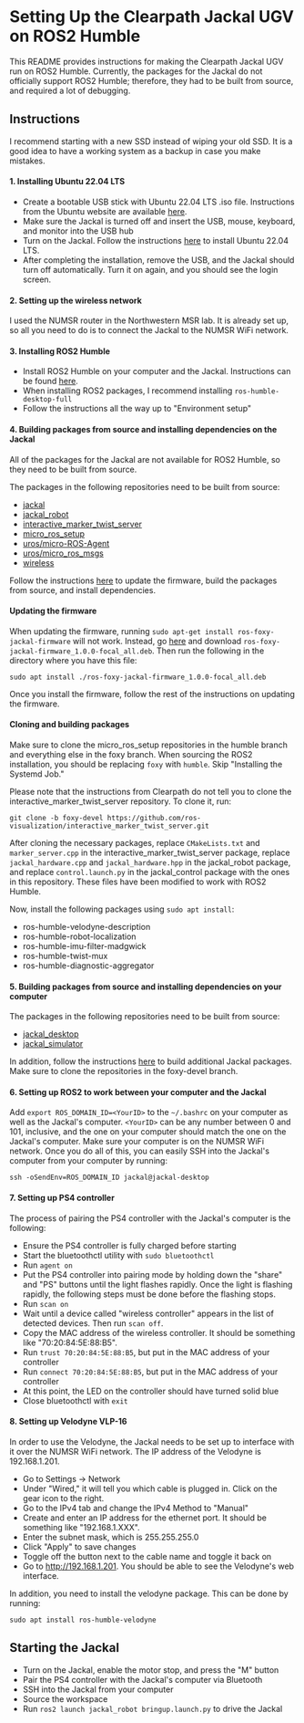 # Setting Up the Clearpath Jackal UGV on ROS2 Humble
This README provides instructions for making the Clearpath Jackal UGV run on ROS2 Humble. Currently, the packages for the Jackal do not officially support ROS2 Humble; therefore, they had to be built from source, and required a lot of debugging.
## Instructions
I recommend starting with a new SSD instead of wiping your old SSD. It is a good idea to have a working system as a backup in case you make mistakes.
#### 1. Installing Ubuntu 22.04 LTS
* Create a bootable USB stick with Ubuntu 22.04 LTS .iso file. Instructions from the Ubuntu website are available [here](https://ubuntu.com/tutorials/create-a-usb-stick-on-ubuntu#1-overview).
* Make sure the Jackal is turned off and insert the USB, mouse, keyboard, and monitor into the USB hub
* Turn on the Jackal. Follow the instructions [here](https://ubuntu.com/tutorials/install-ubuntu-desktop#4-boot-from-usb-flash-drive) to install Ubuntu 22.04 LTS.
* After completing the installation, remove the USB, and the Jackal should turn off automatically. Turn it on again, and you should see the login screen.

#### 2. Setting up the wireless network
I used the NUMSR router in the Northwestern MSR lab. It is already set up, so all you need to do is to connect the Jackal to the NUMSR WiFi network.
#### 3. Installing ROS2 Humble
* Install ROS2 Humble on your computer and the Jackal. Instructions can be found [here](https://docs.ros.org/en/humble/Installation/Ubuntu-Install-Debians.html). 
* When installing ROS2 packages, I recommend installing `ros-humble-desktop-full`
* Follow the instructions all the way up to "Environment setup"

#### 4. Building packages from source and installing dependencies on the Jackal
All of the packages for the Jackal are not available for ROS2 Humble, so they need to be built from source.

The packages in the following repositories need to be built from source:
* [jackal](https://github.com/jackal/jackal/tree/foxy-devel)
* [jackal_robot](https://github.com/jackal/jackal_robot/tree/foxy-devel)
* [interactive_marker_twist_server](https://github.com/ros-visualization/interactive_marker_twist_server)
* [micro_ros_setup](https://github.com/micro-ROS/micro_ros_setup)
* [uros/micro-ROS-Agent](https://github.com/micro-ROS/micro-ROS-Agent)
* [uros/micro_ros_msgs](https://github.com/micro-ROS/micro_ros_msgs)
* [wireless](https://github.com/clearpathrobotics/wireless/tree/foxy-devel)

Follow the instructions [here](https://www.clearpathrobotics.com/assets/guides/foxy/jackal/JackalInstallRobotSoftware.html) to update the firmware, build the packages from source, and install dependencies. 

#### Updating the firmware
When updating the firmware, running `sudo apt-get install ros-foxy-jackal-firmware` will not work. Instead, go [here](https://packages.clearpathrobotics.com/stable/ubuntu/pool/main/j/jackal-firmware/) and download `ros-foxy-jackal-firmware_1.0.0-focal_all.deb`. Then run the following in the directory where you have this file:
```
sudo apt install ./ros-foxy-jackal-firmware_1.0.0-focal_all.deb
```
Once you install the firmware, follow the rest of the instructions on updating the firmware.
#### Cloning and building packages
Make sure to clone the micro_ros_setup repositories in the humble branch and everything else in the foxy branch. When sourcing the ROS2 installation, you should be replacing `foxy` with `humble`. Skip "Installing the Systemd Job."

Please note that the instructions from Clearpath do not tell you to clone the interactive_marker_twist_server repository. To clone it, run:
```
git clone -b foxy-devel https://github.com/ros-visualization/interactive_marker_twist_server.git
```
After cloning the necessary packages, replace `CMakeLists.txt` and `marker_server.cpp` in the interactive_marker_twist_server package, replace `jackal_hardware.cpp` and `jackal_hardware.hpp` in the jackal_robot package, and replace `control.launch.py` in the jackal_control package with the ones in this repository. These files have been modified to work with ROS2 Humble.

Now, install the following packages using `sudo apt install`:
* ros-humble-velodyne-description
* ros-humble-robot-localization
* ros-humble-imu-filter-madgwick
* ros-humble-twist-mux
* ros-humble-diagnostic-aggregator

#### 5. Building packages from source and installing dependencies on your computer
The packages in the following repositories need to be built from source:
* [jackal_desktop](https://github.com/jackal/jackal_desktop/tree/foxy-devel)
* [jackal_simulator](https://github.com/jackal/jackal_simulator/tree/foxy-devel)

In addition, follow the instructions [here](https://www.clearpathrobotics.com/assets/guides/foxy/jackal/JackalInstallDesktopSoftware.html) to build additional Jackal packages. Make sure to clone the repositories in the foxy-devel branch.
#### 6. Setting up ROS2 to work between your computer and the Jackal
Add `export ROS_DOMAIN_ID=<YourID>` to the `~/.bashrc` on your computer as well as the Jackal's computer. `<YourID>` can be any number between 0 and 101, inclusive, and the one on your computer should match the one on the Jackal's computer. Make sure your computer is on the NUMSR WiFi network. Once you do all of this, you can easily SSH into the Jackal's computer from your computer by running:
```
ssh -oSendEnv=ROS_DOMAIN_ID jackal@jackal-desktop
```
#### 7. Setting up PS4 controller
The process of pairing the PS4 controller with the Jackal's computer is the following:
* Ensure the PS4 controller is fully charged before starting
* Start the bluetoothctl utility with `sudo bluetoothctl`
* Run `agent on`
* Put the PS4 controller into pairing mode by holding down the "share" and "PS" buttons until the light flashes rapidly. Once the light is flashing rapidly, the following steps must be done before the flashing stops.
* Run `scan on`
* Wait until a device called "wireless controller" appears in the list of detected devices. Then run `scan off`.
* Copy the MAC address of the wireless controller. It should be something like "70:20:84:5E:88:B5".
* Run `trust 70:20:84:5E:88:B5`, but put in the MAC address of your controller
* Run `connect 70:20:84:5E:88:B5`, but put in the MAC address of your controller
* At this point, the LED on the controller should have turned solid blue
* Close bluetoothctl with `exit`

#### 8. Setting up Velodyne VLP-16
In order to use the Velodyne, the Jackal needs to be set up to interface with it over the NUMSR WiFi network. The IP address of the Velodyne is 192.168.1.201.
* Go to Settings -> Network
* Under "Wired," it will tell you which cable is plugged in. Click on the gear icon to the right.
* Go to the IPv4 tab and change the IPv4 Method to "Manual"
* Create and enter an IP address for the ethernet port. It should be something like "192.168.1.XXX".
* Enter the subnet mask, which is 255.255.255.0
* Click "Apply" to save changes
* Toggle off the button next to the cable name and toggle it back on
* Go to http://192.168.1.201. You should be able to see the Velodyne's web interface.

In addition, you need to install the velodyne package. This can be done by running:
```
sudo apt install ros-humble-velodyne
```
## Starting the Jackal
* Turn on the Jackal, enable the motor stop, and press the "M" button
* Pair the PS4 controller with the Jackal's computer via Bluetooth
* SSH into the Jackal from your computer
* Source the workspace
* Run `ros2 launch jackal_robot bringup.launch.py` to drive the Jackal